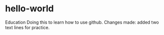 # hello-world
Education
Doing this to learn how to use github.
Changes made: added two text lines for practice.
